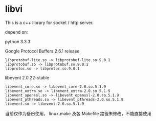 # libvi
This is a c++ library for socket / http server.

depend on:

python 3.3.3 <br/>

Google Protocol Buffers 2.6.1 release <br/>

    libprotobuf-lite.so -> libprotobuf-lite.so.9.0.1
    libprotobuf.so -> libprotobuf.so.9.0.1
    libprotoc.so -> libprotoc.so.9.0.1

libevent 2.0.22-stable <br/>

    libevent_core.so -> libevent_core-2.0.so.5.1.9
    libevent_extra.so -> libevent_extra-2.0.so.5.1.9
    libevent_openssl.so -> libevent_openssl-2.0.so.5.1.9
    libevent_pthreads.so -> libevent_pthreads-2.0.so.5.1.9
    libevent.so -> libevent-2.0.so.5.1.9

当前仅作为备份使用， linux.make 及各 Makefile 路径未修改，不能直接使用